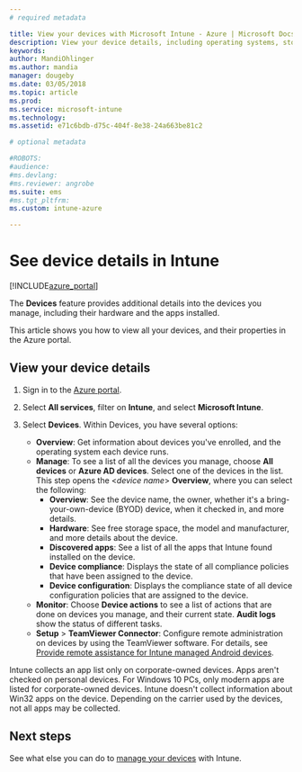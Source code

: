 ```yaml
---
# required metadata

title: View your devices with Microsoft Intune - Azure | Microsoft Docs
description: View your device details, including operating systems, storage space, manufacturer, and model. Get a list of installed apps, check compliance policies, and set up TeamViewer with Microsoft Intune in Azure. Similar to viewing inventory of the devices you manage.
keywords:
author: MandiOhlinger
ms.author: mandia
manager: dougeby
ms.date: 03/05/2018
ms.topic: article
ms.prod:
ms.service: microsoft-intune
ms.technology:
ms.assetid: e71c6bdb-d75c-404f-8e38-24a663be81c2

# optional metadata

#ROBOTS:
#audience:
#ms.devlang:
#ms.reviewer: angrobe
ms.suite: ems
#ms.tgt_pltfrm:
ms.custom: intune-azure

---
```


# See device details in Intune

[!INCLUDE[azure_portal](./includes/azure_portal.md)]

The **Devices** feature provides additional details into the devices you manage, including their hardware and the apps installed. 

This article shows you how to view all your devices, and their properties in the Azure portal.

## View your device details

1. Sign in to the [Azure portal](https://portal.azure.com).
2. Select **All services**, filter on **Intune**, and select **Microsoft Intune**.
3. Select **Devices**. Within Devices, you have several options:

   - **Overview**: Get information about devices you've enrolled, and the operating system each device runs.
   - **Manage**: To see a list of all the devices you manage, choose **All devices** or **Azure AD devices**.
    Select one of the devices in the list. This step opens the <*device name*> **Overview**, where you can select the following:
     - **Overview**: See the device name, the owner, whether it's a bring-your-own-device (BYOD) device, when it checked in, and more details.
	 - **Hardware**: See free storage space, the model and manufacturer, and more details about the device.
	 - **Discovered apps**: See a list of all the apps that Intune found installed on the device.
	 - **Device compliance**: Displays the state of all compliance policies that have been assigned to the device.
	 - **Device configuration**: Displays the compliance state of all device configuration policies that are assigned to the device.
   - **Monitor**: Choose **Device actions** to see a list of actions that are done on devices you manage, and their current state. **Audit logs** show the status of different tasks.
   - **Setup** > **TeamViewer Connector**: Configure remote administration on devices by using the TeamViewer software. For details, see [Provide remote assistance for Intune managed Android devices](device-profile-android-teamviewer.md).

Intune collects an app list only on corporate-owned devices. Apps aren't checked on personal devices. For Windows 10 PCs, only modern apps are listed for corporate-owned devices. Intune doesn't collect information about Win32 apps on the device. Depending on the carrier used by the devices, not all apps may be collected.

## Next steps
See what else you can do to [manage your devices](device-management.md) with Intune.
